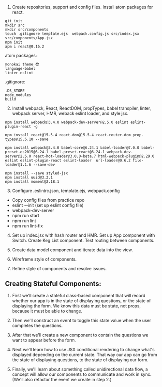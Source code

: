 1. Create repositories, support and config files. Install atom packages for react.

```
git init
mkdir src
mkdir src/components
touch .gitignore template.ejs  webpack.config.js src/index.jsx src/components/App.jsx
npm init
apm i react@0.16.2
```
atom packages:
```
monokai theme 😎
language-babel
linter-eslint
```

.gitignore:
```
.DS_STORE
node_modules
build
```
2. Install webpack, React, ReactDOM, propTypes, babel transpiler, linter, webpack server, HMR, weback eslint loader, and style jsx.
```
npm install webpack@3.4.0 webpack-dev-server@2.5.0 eslint eslint-plugin-react -g   
```
```
npm install react@15.5.4 react-dom@15.5.4 react-router-dom prop-types@15.5.10 --save
```
```
npm install webpack@3.4.0 babel-core@6.24.1 babel-loader@7.0.0 babel-preset-es2015@6.24.1 babel-preset-react@6.24.1 webpack-dev-server@2.5.0 react-hot-loader@3.0.0-beta.7 html-webpack-plugin@2.29.0 eslint eslint-plugin-react eslint-loader  url-loader@0.6.2 file-loader@1.1.6 --save-dev
```
```
npm install --save styled-jsx
npm install uuid@3.2.1
npm install moment@2.18.1

```

3. Configure .eslintrc.json, template.ejs, webpack.config
 * Copy config files from practice repo
 * eslint --init (set up eslint config file)
 * webpack-dev-server
 * npm run start
 * npm run lint
 * npm run lint-fix

4. Set up index.jsx with hash router and HMR. Set up App component with Switch. Create Keg List component. Test routing between components.

5. Create data model component and iterate data into the view.

6. Wireframe style of components.

7. Refine style of components and resolve issues.

## Creating Stateful Components:

1. First we'll create a stateful class-based component that will record whether our app is in the state of displaying questions, or the state of displaying the form. We know this data must be state, not props, because it must be able to change.

2. Then we'll construct an event to toggle this state value when the user completes the questions.

3. After that we'll create a new component to contain the questions we want to appear before the form.

4. Next we'll learn how to use JSX conditional rendering to change what's displayed depending on the current state. That way our app can go from the state of displaying questions, to the state of displaying our form.

5. Finally, we'll learn about something called unidirectional data flow, a concept will allow our components to communicate and work in sync. (We'll also refactor the event we create in step 2.)
